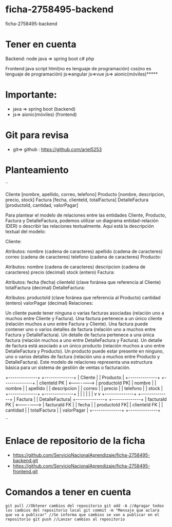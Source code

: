 # ficha-2758495-backend
ficha-2758495-backend

# Tener en cuenta
Backend:
	node
	java => spring boot
	c#
	php
	

Frontend
	java script 
	html(no es lenguaje de programación)
	css(no es lenguaje de programación)
	js=>angular
	js=>vue
	js=> aionic(móviles)*****
	
	
# Importante:
- java => spring boot (backend)
- js=> aionic(móviles) (frontend)

# Git para revisa
- git=> github : https://github.com/ariel5253


# Planteamiento
``

Cliente [nombre, apellido, correo, telefono]
Producto [nombre, descripcion, precio, stock]
Factura [fecha, clienteId, totalFactura]
DetalleFactura [productoId, cantidad, valorPagar]


Para plantear el modelo de relaciones entre las entidades Cliente, Producto, Factura y DetalleFactura, podemos utilizar un diagrama entidad-relación (DER) o describir las relaciones textualmente. Aquí está la descripción textual del modelo:

Cliente:

Atributos:
nombre (cadena de caracteres)
apellido (cadena de caracteres)
correo (cadena de caracteres)
telefono (cadena de caracteres)
Producto:

Atributos:
nombre (cadena de caracteres)
descripcion (cadena de caracteres)
precio (decimal)
stock (entero)
Factura:

Atributos:
fecha (fecha)
clienteId (clave foránea que referencia al Cliente)
totalFactura (decimal)
DetalleFactura:

Atributos:
productoId (clave foránea que referencia al Producto)
cantidad (entero)
valorPagar (decimal)
Relaciones:

Un cliente puede tener ninguna o varias facturas asociadas (relación uno a muchos entre Cliente y Factura).
Una factura pertenece a un único cliente (relación muchos a uno entre Factura y Cliente).
Una factura puede contener uno o varios detalles de factura (relación uno a muchos entre Factura y DetalleFactura).
Un detalle de factura pertenece a una única factura (relación muchos a uno entre DetalleFactura y Factura).
Un detalle de factura está asociado a un único producto (relación muchos a uno entre DetalleFactura y Producto).
Un producto puede estar presente en ninguno, uno o varios detalles de factura (relación uno a muchos entre Producto y DetalleFactura).
Este modelo de relaciones representa una estructura básica para un sistema de gestión de ventas o facturación.


+--------------+           +--------------+
|    Cliente   |           |   Producto   |
+--------------+           +--------------+
| clienteId PK | <-------> | productoId PK|
| nombre       |           | nombre       |
| apellido     |           | descripcion  |
| correo       |           | precio       |
| telefono     |           | stock        |
+--------------+           +--------------+
       |                           |
       |                           |
       |                           |
       v                           v
+--------------+           +--------------+
|   Factura    |           | DetalleFactura|
+--------------+           +--------------+
| facturaId PK | <-------> | facturaId FK |
| fecha        |           | productoId FK|
| clienteId FK |           | cantidad     |
| totalFactura |           | valorPagar   |
+--------------+           +--------------+

``

# Enlace de repositorio de la ficha
- https://github.com/ServicioNacionalAprendizaje/ficha-2758495-backend.git
- https://github.com/ServicioNacionalAprendizaje/ficha-2758495-frontend.git


# Comandos a tener en cuenta
``
git pull //Obtener cambios del repositorio
git add -A //Agragar todos los cambios del repositorio local
git commit -m "Mensaje que aclara que va a publicar" //Se informa que cambios se van a publicar en el repositorio
git push //Lanzar cambios al repositorio
``